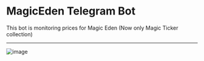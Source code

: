 # MagicEden Telegram Bot
This bot is monitoring prices for Magic Eden (Now only Magic Ticker collection)
____
![image](https://user-images.githubusercontent.com/70277523/176190756-96efbf4b-244a-4a59-bb89-0018d0265626.png)
